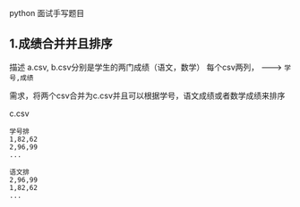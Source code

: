 python 面试手写题目

1.成绩合并并且排序
---
描述 a.csv, b.csv分别是学生的两门成绩（语文，数学）
每个csv两列， ---> `学号,成绩`

需求，将两个csv合并为c.csv并且可以根据学号，语文成绩或者数学成绩来排序

c.csv

    学号排
    1,82,62
    2,96,99
    ...

    语文排
    2,96,99
    1,82,62
    ...
